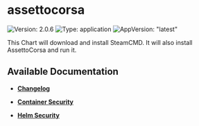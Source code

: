 # assettocorsa

![Version: 2.0.6](https://img.shields.io/badge/Version-2.0.6-informational?style=flat-square) ![Type: application](https://img.shields.io/badge/Type-application-informational?style=flat-square) ![AppVersion: "latest"](https://img.shields.io/badge/AppVersion-"latest"-informational?style=flat-square)

This Chart will download and install SteamCMD. It will also install AssettoCorsa and run it.

## Available Documentation

- [**Changelog**](CHANGELOG)

- [**Container Security**](container-security)

- [**Helm Security**](helm-security)

